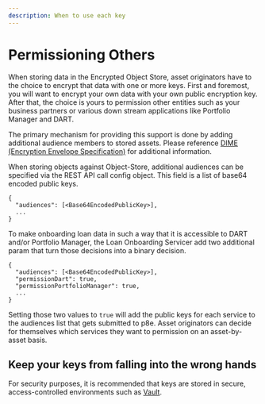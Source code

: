 ```yaml
---
description: When to use each key
---
```


# Permissioning Others

When storing data in the Encrypted Object Store, asset originators have to the choice to encrypt that data with one or more keys. First and foremost, you will want to encrypt your own data with your own public encryption key. After that, the choice is yours to permission other entities such as your business partners or various down stream applications like Portfolio Manager and DART.

The primary mechanism for providing this support is done by adding additional audience members to stored assets. Please reference [DIME (Encryption Envelope Specification)](https://docs.provenance.io/p8e/overview/encrypted-object-store/dime-encryption-envelope-specification#dime-encryptionenvelopespecification-retrievalcontext) for additional information.

When storing objects against Object-Store, additional audiences can be specified via the REST API call config object. This field is a list of base64 encoded public keys.&#x20;

```
{
  "audiences": [<Base64EncodedPublicKey>],
  ...
}
```

To make onboarding loan data in such a way that it is accessible to DART and/or Portfolio Manager, the Loan Onboarding Servicer add two additional param that turn those decisions into a binary decision.

```
{
  "audiences": [<Base64EncodedPublicKey>],
  "permissionDart": true,
  "permissionPortfolioManager": true,
  ...
}
```

Setting those two values to `true` will add the public keys for each service to the audiences list that gets submitted to p8e. Asset originators can decide for themselves which services they want to permission on an asset-by-asset basis.

## Keep your keys from falling into the wrong hands

For security purposes, it is recommended that keys are stored in secure, access-controlled environments such as [Vault](https://www.vaultproject.io).&#x20;
